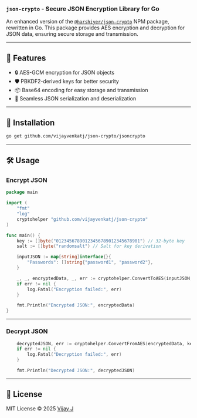 ### **`json-crypto` - Secure JSON Encryption Library for Go**  

An enhanced version of the [`@harshiyer/json-crypto`](https://www.npmjs.com/package/@harshiyer/json-crypto) NPM package, rewritten in Go. This package provides AES encryption and decryption for JSON data, ensuring secure storage and transmission.

---

## **🚀 Features**  

- 🔒 AES-GCM encryption for JSON objects  
- 🛡️ PBKDF2-derived keys for better security  
- 📦 Base64 encoding for easy storage and transmission  
- 🔄 Seamless JSON serialization and deserialization  

---

## **📌 Installation**  

```sh
go get github.com/vijayvenkatj/json-crypto/jsoncrypto
```

---

## **🛠 Usage**  

### **Encrypt JSON**  

```go
package main

import (
	"fmt"
	"log"
	cryptohelper "github.com/vijayvenkatj/json-crypto"
)

func main() {
	key := []byte("01234567890123456789012345678901") // 32-byte key
	salt := []byte("randomsalt") // Salt for key derivation

	inputJSON := map[string]interface{}{
		"Passwords": []string{"password1", "password2"},
	}

	_, _, encryptedData, _, err := cryptohelper.ConvertToAES(inputJSON, key, salt)
	if err != nil {
		log.Fatal("Encryption failed:", err)
	}

	fmt.Println("Encrypted JSON:", encryptedData)
}
```

---

### **Decrypt JSON**  

```go
	decryptedJSON, err := cryptohelper.ConvertFromAES(encryptedData, key, salt)
	if err != nil {
		log.Fatal("Decryption failed:", err)
	}

	fmt.Println("Decrypted JSON:", decryptedJSON)
```

---

## **📜 License**  

MIT License © 2025 [Vijay J](https://github.com/vijayvenkatj)  

